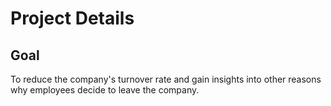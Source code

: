 # Project Details

## Goal
To reduce the company's turnover rate and gain insights into other reasons why employees decide to leave the company.

